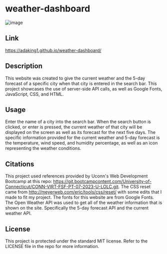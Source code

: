 # weather-dashboard

![image](https://github.com/adaking1/weather-dashboard/assets/137830553/ce454911-799d-4bfe-a275-d052c2815e64)


## Link

https://adaking1.github.io/weather-dashboard/

## Description

This website was created to give the current weather and the 5-day forecast of a specific city when that city is entered in the search bar. This project showcases the use of server-side API calls, as well as Google Fonts, JavaScript, CSS, and HTML. 


## Usage

Enter the name of a city into the search bar. When the search button is clicked, or enter is pressed, the current weather of that city will be displayed on the screen as well as its forecast for the next five days. The specific information provided for the current weather and 5-day forecast is the temperature, wind speed, and humidity percentage, as well as an icon representing the weather conditions.

## Citations

This project used references provided by Uconn's Web Development Bootcamp at this repo: https://git.bootcampcontent.com/University-of-Connecticut/CONN-VIRT-FSF-PT-07-2023-U-LOLC.git.
The CSS reset came from http://meyerweb.com/eric/tools/css/reset/ with some edits that I made to fit my project.
The fonts for this website are from Google Fonts.
The Open Weather API was used to get all of the weather information that is shown on the site. Specifically the 5-day forecast API and the current weather API.

## License

This project is protected under the standard MIT license. Refer to the LICENSE file in the repo for more information.
